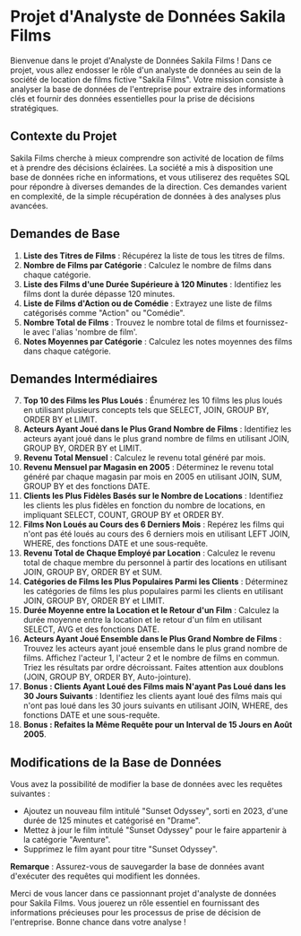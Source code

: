 # Projet d'Analyste de Données Sakila Films

Bienvenue dans le projet d'Analyste de Données Sakila Films ! Dans ce projet, vous allez endosser le rôle d'un analyste de données au sein de la société de location de films fictive "Sakila Films". Votre mission consiste à analyser la base de données de l'entreprise pour extraire des informations clés et fournir des données essentielles pour la prise de décisions stratégiques.

## Contexte du Projet

Sakila Films cherche à mieux comprendre son activité de location de films et à prendre des décisions éclairées. La société a mis à disposition une base de données riche en informations, et vous utiliserez des requêtes SQL pour répondre à diverses demandes de la direction. Ces demandes varient en complexité, de la simple récupération de données à des analyses plus avancées.

## Demandes de Base

1. **Liste des Titres de Films** : Récupérez la liste de tous les titres de films.
2. **Nombre de Films par Catégorie** : Calculez le nombre de films dans chaque catégorie.
3. **Liste des Films d'une Durée Supérieure à 120 Minutes** : Identifiez les films dont la durée dépasse 120 minutes.
4. **Liste de Films d'Action ou de Comédie** : Extrayez une liste de films catégorisés comme "Action" ou "Comédie".
5. **Nombre Total de Films** : Trouvez le nombre total de films et fournissez-le avec l'alias 'nombre de film'.
6. **Notes Moyennes par Catégorie** : Calculez les notes moyennes des films dans chaque catégorie.

## Demandes Intermédiaires

7. **Top 10 des Films les Plus Loués** : Énumérez les 10 films les plus loués en utilisant plusieurs concepts tels que SELECT, JOIN, GROUP BY, ORDER BY et LIMIT.
8. **Acteurs Ayant Joué dans le Plus Grand Nombre de Films** : Identifiez les acteurs ayant joué dans le plus grand nombre de films en utilisant JOIN, GROUP BY, ORDER BY et LIMIT.
9. **Revenu Total Mensuel** : Calculez le revenu total généré par mois.
10. **Revenu Mensuel par Magasin en 2005** : Déterminez le revenu total généré par chaque magasin par mois en 2005 en utilisant JOIN, SUM, GROUP BY et des fonctions DATE.
11. **Clients les Plus Fidèles Basés sur le Nombre de Locations** : Identifiez les clients les plus fidèles en fonction du nombre de locations, en impliquant SELECT, COUNT, GROUP BY et ORDER BY.
12. **Films Non Loués au Cours des 6 Derniers Mois** : Repérez les films qui n'ont pas été loués au cours des 6 derniers mois en utilisant LEFT JOIN, WHERE, des fonctions DATE et une sous-requête.
13. **Revenu Total de Chaque Employé par Location** : Calculez le revenu total de chaque membre du personnel à partir des locations en utilisant JOIN, GROUP BY, ORDER BY et SUM.
14. **Catégories de Films les Plus Populaires Parmi les Clients** : Déterminez les catégories de films les plus populaires parmi les clients en utilisant JOIN, GROUP BY, ORDER BY et LIMIT.
15. **Durée Moyenne entre la Location et le Retour d'un Film** : Calculez la durée moyenne entre la location et le retour d'un film en utilisant SELECT, AVG et des fonctions DATE.
16. **Acteurs Ayant Joué Ensemble dans le Plus Grand Nombre de Films** : Trouvez les acteurs ayant joué ensemble dans le plus grand nombre de films. Affichez l'acteur 1, l'acteur 2 et le nombre de films en commun. Triez les résultats par ordre décroissant. Faites attention aux doublons (JOIN, GROUP BY, ORDER BY, Auto-jointure).
17. **Bonus : Clients Ayant Loué des Films mais N'ayant Pas Loué dans les 30 Jours Suivants** : Identifiez les clients ayant loué des films mais qui n'ont pas loué dans les 30 jours suivants en utilisant JOIN, WHERE, des fonctions DATE et une sous-requête.
18. **Bonus : Refaites la Même Requête pour un Interval de 15 Jours en Août 2005**.

## Modifications de la Base de Données

Vous avez la possibilité de modifier la base de données avec les requêtes suivantes :

- Ajoutez un nouveau film intitulé "Sunset Odyssey", sorti en 2023, d'une durée de 125 minutes et catégorisé en "Drame".
- Mettez à jour le film intitulé "Sunset Odyssey" pour le faire appartenir à la catégorie "Aventure".
- Supprimez le film ayant pour titre "Sunset Odyssey".

**Remarque** : Assurez-vous de sauvegarder la base de données avant d'exécuter des requêtes qui modifient les données.

Merci de vous lancer dans ce passionnant projet d'analyste de données pour Sakila Films. Vous jouerez un rôle essentiel en fournissant des informations précieuses pour les processus de prise de décision de l'entreprise. Bonne chance dans votre analyse !